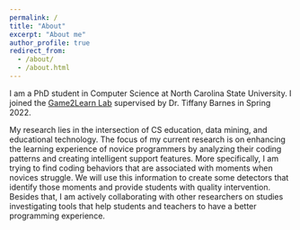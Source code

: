 ```yaml
---
permalink: /
title: "About"
excerpt: "About me"
author_profile: true
redirect_from: 
  - /about/
  - /about.html
---
```



I am a PhD student in Computer Science at North Carolina State University. I joined the [Game2Learn Lab](https://eliza.csc.ncsu.edu) supervised by Dr. Tiffany Barnes in Spring 2022. 

My research lies in the intersection of CS education, data mining, and educational technology. The focus of my current research is on enhancing the learning experience of novice programmers by analyzing their coding patterns and creating intelligent support features. More specifically, I am trying to find coding behaviors that are associated with moments when novices struggle.  We will use this information to create some detectors that identify those moments and provide students with quality intervention. Besides that, I am actively collaborating with other researchers on studies investigating tools that help students and teachers to have a better programming experience. 
